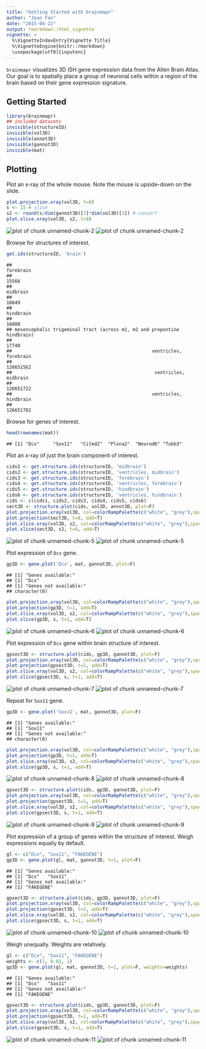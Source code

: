 ```yaml
---
title: "Getting Started with brainmapr"
author: "Jean Fan"
date: "2015-04-22"
output: rmarkdown::html_vignette
vignette: >
  %\VignetteIndexEntry{Vignette Title}
  %\VignetteEngine{knitr::rmarkdown}
  \usepackage[utf8]{inputenc}
---
```


`brainmapr` visualizes 3D ISH gene expression data from the Allen Brain Atlas. Our goal is to spatially place a group of neuronal cells within a region of the brain based on their gene expression signature. 

## Getting Started


```r
library(brainmapr)
## included datasets
invisible(structureID)
invisible(vol3D)
invisible(annot3D)
invisible(gannot3D)
invisible(mat)
```

## Plotting

Plot an x-ray of the whole mouse. Note the mouse is upside-down on the slide.


```r
plot.projection.xray(vol3D, t=8)
s <- 15 # slice
s2 <- round(s/dim(gannot3D)[3]*dim(vol3D)[3]) # convert
plot.slice.xray(vol3D, s2, t=8)
```

![plot of chunk unnamed-chunk-2](figure/unnamed-chunk-2-1.png) ![plot of chunk unnamed-chunk-2](figure/unnamed-chunk-2-2.png) 

Browse for structures of interest.


```r
get.ids(structureID, 'brain')
```

```
##                                                               forebrain 
##                                                                   15566 
##                                                                midbrain 
##                                                                   16649 
##                                                               hindbrain 
##                                                                   16808 
## mesencephalic trigeminal tract (across m1, m2 and prepontine hindbrain) 
##                                                                   17740 
##                                                   ventricles, forebrain 
##                                                               126651562 
##                                                    ventricles, midbrain 
##                                                               126651722 
##                                                   ventricles, hindbrain 
##                                                               126651782
```

Browse for genes of interest.

```r
head(rownames(mat))
```

```
## [1] "Dcx"     "Sox11"   "Cited2"  "Plxna2"  "Neurod6" "Tubb3"
```

Plot an x-ray of just the brain component of interest.


```r
cids1 <- get.structure.ids(structureID, 'midbrain')
cids2 <- get.structure.ids(structureID, 'ventricles, midbrain')
cids3 <- get.structure.ids(structureID, 'forebrain')
cids4 <- get.structure.ids(structureID, 'ventricles, forebrain')
cids5 <- get.structure.ids(structureID, 'hindbrain')
cids6 <- get.structure.ids(structureID, 'ventricles, hindbrain')
cids <- c(cids1, cids2, cids3, cids4, cids5, cids6)
sect3D <- structure.plot(cids, vol3D, annot3D, plot=F)
plot.projection.xray(vol3D, col=colorRampPalette(c("white", "grey"),space="Lab")(100), t=8)
plot.projection(sect3D, t=8, add=T)
plot.slice.xray(vol3D, s2, col=colorRampPalette(c("white", "grey"),space="Lab")(100), t=8)
plot.slice(sect3D, s2, t=8, add=T)
```

![plot of chunk unnamed-chunk-5](figure/unnamed-chunk-5-1.png) ![plot of chunk unnamed-chunk-5](figure/unnamed-chunk-5-2.png) 

Plot expression of `Dcx` gene.


```r
gp3D <- gene.plot('Dcx', mat, gannot3D, plot=F)
```

```
## [1] "Genes available:"
## [1] "Dcx"
## [1] "Genes not available:"
## character(0)
```

```r
plot.projection.xray(vol3D, col=colorRampPalette(c("white", "grey"),space="Lab")(100), t=8)
plot.projection(gp3D, t=1, add=T)
plot.slice.xray(vol3D, s2, col=colorRampPalette(c("white", "grey"),space="Lab")(100), t=8)
plot.slice(gp3D, s, t=1, add=T)
```

![plot of chunk unnamed-chunk-6](figure/unnamed-chunk-6-1.png) ![plot of chunk unnamed-chunk-6](figure/unnamed-chunk-6-2.png) 

Plot expression of `Dcx` gene within brain structure of interest.


```r
gpsect3D <- structure.plot(cids, gp3D, gannot3D, plot=F)
plot.projection.xray(vol3D, col=colorRampPalette(c("white", "grey"),space="Lab")(100), t=8)
plot.projection(gpsect3D, t=1, add=T)
plot.slice.xray(vol3D, s2, col=colorRampPalette(c("white", "grey"),space="Lab")(100), t=8)
plot.slice(gpsect3D, s, t=1, add=T)
```

![plot of chunk unnamed-chunk-7](figure/unnamed-chunk-7-1.png) ![plot of chunk unnamed-chunk-7](figure/unnamed-chunk-7-2.png) 

Repeat for `Sox11` gene.


```r
gp3D <- gene.plot('Sox11', mat, gannot3D, plot=F)
```

```
## [1] "Genes available:"
## [1] "Sox11"
## [1] "Genes not available:"
## character(0)
```

```r
plot.projection.xray(vol3D, col=colorRampPalette(c("white", "grey"),space="Lab")(100), t=8)
plot.projection(gp3D, t=1, add=T)
plot.slice.xray(vol3D, s2, col=colorRampPalette(c("white", "grey"),space="Lab")(100), t=8)
plot.slice(gp3D, s, t=1, add=T)
```

![plot of chunk unnamed-chunk-8](figure/unnamed-chunk-8-1.png) ![plot of chunk unnamed-chunk-8](figure/unnamed-chunk-8-2.png) 

```r
gpsect3D <- structure.plot(cids, gp3D, gannot3D, plot=F)
plot.projection.xray(vol3D, col=colorRampPalette(c("white", "grey"),space="Lab")(100), t=8)
plot.projection(gpsect3D, t=1, add=T)
plot.slice.xray(vol3D, s2, col=colorRampPalette(c("white", "grey"),space="Lab")(100), t=8)
plot.slice(gpsect3D, s, t=1, add=T)
```

![plot of chunk unnamed-chunk-9](figure/unnamed-chunk-9-1.png) ![plot of chunk unnamed-chunk-9](figure/unnamed-chunk-9-2.png) 

Plot expression of a group of genes within the structure of interest. Weigh expressions equally by default.


```r
gl <- c("Dcx", "Sox11", "FAKEGENE")
gp3D <- gene.plot(gl, mat, gannot3D, t=1, plot=F)
```

```
## [1] "Genes available:"
## [1] "Dcx"   "Sox11"
## [1] "Genes not available:"
## [1] "FAKEGENE"
```

```r
gpsect3D <- structure.plot(cids, gp3D, gannot3D, plot=F)
plot.projection.xray(vol3D, col=colorRampPalette(c("white", "grey"),space="Lab")(100), t=8)
plot.projection(gpsect3D, t=1, add=T)
plot.slice.xray(vol3D, s2, col=colorRampPalette(c("white", "grey"),space="Lab")(100), t=8)
plot.slice(gpsect3D, s, t=1, add=T)
```

![plot of chunk unnamed-chunk-10](figure/unnamed-chunk-10-1.png) ![plot of chunk unnamed-chunk-10](figure/unnamed-chunk-10-2.png) 

Weigh unequally. Weights are relatively. 


```r
gl <- c("Dcx", "Sox11", "FAKEGENE")
weights <- c(1, 0.01, 1)
gp3D <- gene.plot(gl, mat, gannot3D, t=1, plot=F, weights=weights)
```

```
## [1] "Genes available:"
## [1] "Dcx"   "Sox11"
## [1] "Genes not available:"
## [1] "FAKEGENE"
```

```r
gpsect3D <- structure.plot(cids, gp3D, gannot3D, plot=F)
plot.projection.xray(vol3D, col=colorRampPalette(c("white", "grey"),space="Lab")(100), t=8)
plot.projection(gpsect3D, t=1, add=T)
plot.slice.xray(vol3D, s2, col=colorRampPalette(c("white", "grey"),space="Lab")(100), t=8)
plot.slice(gpsect3D, s, t=1, add=T)
```

![plot of chunk unnamed-chunk-11](figure/unnamed-chunk-11-1.png) ![plot of chunk unnamed-chunk-11](figure/unnamed-chunk-11-2.png) 

